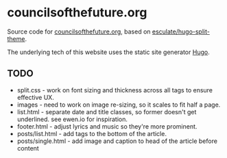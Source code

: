 # councilsofthefuture.org
Source code for [councilsofthefuture.org](https://www.councilsofthefuture.org/), based on [esculate/hugo-split-theme](https://github.com/escalate/hugo-split-theme).

The underlying tech of this website uses the static site generator [Hugo](https://gohugo.io/).

## TODO
- split.css - work on font sizing and thickness across all tags to ensure effective UX.
- images - need to work on image re-sizing, so it scales to fit half a page.
- list.html - separate date and title classes, so former doesn't get underlined. see ewen.io for inspiration.
- footer.html - adjust lyrics and music so they're more prominent.
- posts/list.html - add tags to the bottom of the article.
- posts/single.html - add image and caption to head of the article before content